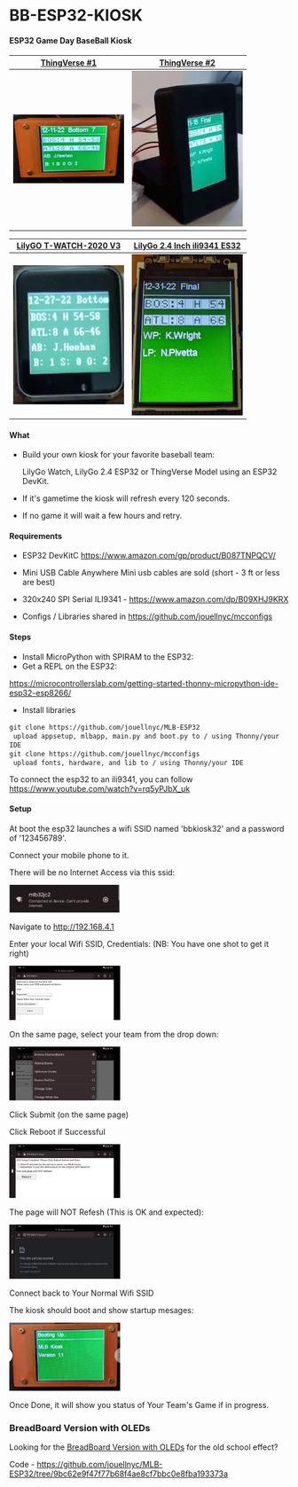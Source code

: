 # BB-ESP32-KIOSK

#### ESP32 Game Day BaseBall Kiosk

|<A HREF="https://www.thingiverse.com/thing:3461768">ThingVerse #1</A>|<A HREF="https://www.thingiverse.com/thing:3495445/files">ThingVerse  #2|
| ------------- | ------------- |
|<img src="images/orange.png" width="200"/>|<img src="images/side_view_black.jpg" width="200"/>|

|<A HREF="https://www.aliexpress.us/item/3256802898629918.html"> LilyGO T-WATCH-2020 V3 </A>|<A HREF="https://www.tindie.com/products/lilygo/lilygo-ttgo-t4-v13-ili9341-24-inch-lcd-display/"> LilyGo 2.4 Inch ili9341 ES32</A>
| ------------- | ------------- |
|<img src="images/lily_go_watch.png"  width="200"/> | <img src="images/lily_24_esp32.png"  width="200"/>|


#### What 
- Build your own kiosk for your favorite baseball team:

  LilyGo Watch, LilyGo 2.4 ESP32 or ThingVerse Model using an ESP32 DevKit.  
- If it's gametime the kiosk will refresh every 120 seconds.
- If no game it will wait a few hours and retry.


#### Requirements
- ESP32 DevKitC
https://www.amazon.com/gp/product/B087TNPQCV/

- Mini USB Cable
Anywhere Mini usb cables are sold (short - 3 ft or less are best)

- 320x240 SPI Serial ILI9341 - https://www.amazon.com/dp/B09XHJ9KRX

- Configs / Libraries shared in https://github.com/jouellnyc/mcconfigs 



#### Steps
- Install MicroPython with SPIRAM to the ESP32:
- Get a REPL on the ESP32:

https://microcontrollerslab.com/getting-started-thonny-micropython-ide-esp32-esp8266/

- Install libraries 
```
git clone https://github.com/jouellnyc/MLB-ESP32
 upload appsetup, mlbapp, main.py and boot.py to / using Thonny/your IDE
git clone https://github.com/jouellnyc/mcconfigs
 upload fonts, hardware, and lib to / using Thonny/your IDE
```

To connect the esp32 to an ili9341, you can follow https://www.youtube.com/watch?v=rq5yPJbX_uk

#### Setup
At boot the esp32 launches a wifi SSID named 'bbkiosk32' and a password of '123456789'.

Connect your mobile phone to it.

There will be no Internet Access via this ssid:

<img src="images/2_setup.png" width="200"/>

Navigate to http://192.168.4.1

Enter your local Wifi SSID, Credentials: (NB: You have one shot to get it right)

<img src="images/1_setup.jpg" width="200"/>

On the same page, select your team from the drop down:

<img src="images/3_setup_team.jpg" width="200"/>

Click Submit (on the same page)

Click Reboot if Successful

<img src="images/4_setup_reboot.jpg" width="200"/>

The page will NOT Refesh (This is OK and expected):

<img src="images/5_setup_ok_no_connect.jpg" width="200"/>

Connect back to Your Normal Wifi SSID

The kiosk should boot and show startup mesages:

<img src="images/7_boot.jpg" width="200"/>

Once Done, it will show you status of Your Team's Game if in progress.

### BreadBoard Version with OLEDs
Looking for the [BreadBoard Version with OLEDs](README.BREAD.BOARD.md) for the old school effect?

Code - https://github.com/jouellnyc/MLB-ESP32/tree/9bc62e9f47f77b68f4ae8cf7bbc0e8fba193373a

